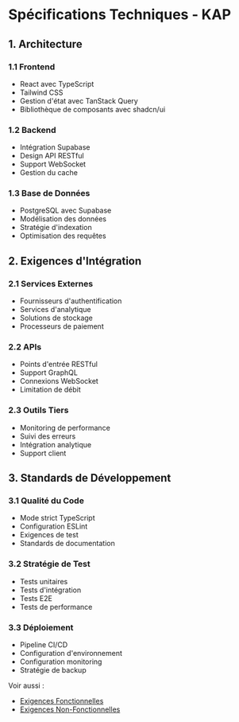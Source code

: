 
# Spécifications Techniques - KAP

## 1. Architecture

### 1.1 Frontend
- React avec TypeScript
- Tailwind CSS
- Gestion d'état avec TanStack Query
- Bibliothèque de composants avec shadcn/ui

### 1.2 Backend
- Intégration Supabase
- Design API RESTful
- Support WebSocket
- Gestion du cache

### 1.3 Base de Données
- PostgreSQL avec Supabase
- Modélisation des données
- Stratégie d'indexation
- Optimisation des requêtes

## 2. Exigences d'Intégration

### 2.1 Services Externes
- Fournisseurs d'authentification
- Services d'analytique
- Solutions de stockage
- Processeurs de paiement

### 2.2 APIs
- Points d'entrée RESTful
- Support GraphQL
- Connexions WebSocket
- Limitation de débit

### 2.3 Outils Tiers
- Monitoring de performance
- Suivi des erreurs
- Intégration analytique
- Support client

## 3. Standards de Développement

### 3.1 Qualité du Code
- Mode strict TypeScript
- Configuration ESLint
- Exigences de test
- Standards de documentation

### 3.2 Stratégie de Test
- Tests unitaires
- Tests d'intégration
- Tests E2E
- Tests de performance

### 3.3 Déploiement
- Pipeline CI/CD
- Configuration d'environnement
- Configuration monitoring
- Stratégie de backup

Voir aussi :
- [Exigences Fonctionnelles](./functional-requirements.md)
- [Exigences Non-Fonctionnelles](./non-functional-requirements.md)
